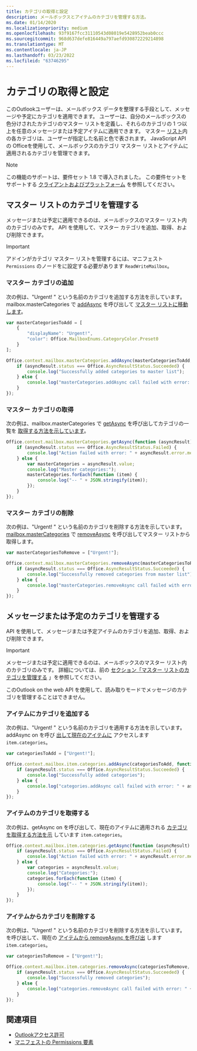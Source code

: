 ```yaml
---
title: カテゴリの取得と設定
description: メールボックスとアイテムのカテゴリを管理する方法。
ms.date: 01/14/2020
ms.localizationpriority: medium
ms.openlocfilehash: 93f9167fcc31110543d08019e5428952beab0ccc
ms.sourcegitcommit: 968d637defe816449a797aefd930872229214898
ms.translationtype: MT
ms.contentlocale: ja-JP
ms.lasthandoff: 03/23/2022
ms.locfileid: "63746295"
---
```

# <a name="get-and-set-categories"></a>カテゴリの取得と設定

このOutlookユーザーは、メールボックス データを整理する手段として、メッセージや予定にカテゴリを適用できます。 ユーザーは、自分のメールボックスの色分けされたカテゴリのマスター リストを定義し、それらのカテゴリの 1 つ以上を任意のメッセージまたは予定アイテムに適用できます。 マスター [リスト](/javascript/api/outlook/office.categorydetails)内の各カテゴリは、ユーザーが指定した名前[](/javascript/api/outlook/office.mailboxenums.categorycolor)と色で表されます。 JavaScript API の Officeを使用して、メールボックスのカテゴリ マスター リストとアイテムに適用されるカテゴリを管理できます。

> [!NOTE]
> この機能のサポートは、要件セット 1.8 で導入されました。 この要件セットをサポートする [クライアントおよびプラットフォーム](../reference/requirement-sets/outlook-api-requirement-sets.md#requirement-sets-supported-by-exchange-servers-and-outlook-clients) を参照してください。

## <a name="manage-categories-in-the-master-list"></a>マスター リストのカテゴリを管理する

メッセージまたは予定に適用できるのは、メールボックスのマスター リスト内のカテゴリのみです。 API を使用して、マスター カテゴリを追加、取得、および削除できます。

> [!IMPORTANT]
> アドインがカテゴリ マスター リストを管理するには、マニフェスト `Permissions` のノードをに設定する必要があります `ReadWriteMailbox`。

### <a name="add-master-categories"></a>マスター カテゴリの追加

次の例は、"Urgent! " という名前のカテゴリを追加する方法を示しています。 mailbox.masterCategories で [addAsync](/javascript/api/outlook/office.mastercategories#outlook-office-mastercategories-addasync-member(1)) を呼び出して [マスター リストに移動します](/javascript/api/outlook/office.mailbox#outlook-office-mailbox-mastercategories-member)。

```js
var masterCategoriesToAdd = [
    {
        "displayName": "Urgent!",
        "color": Office.MailboxEnums.CategoryColor.Preset0
    }
];

Office.context.mailbox.masterCategories.addAsync(masterCategoriesToAdd, function (asyncResult) {
    if (asyncResult.status === Office.AsyncResultStatus.Succeeded) {
        console.log("Successfully added categories to master list");
    } else {
        console.log("masterCategories.addAsync call failed with error: " + asyncResult.error.message);
    }
});
```

### <a name="get-master-categories"></a>マスター カテゴリの取得

次の例は、mailbox.masterCategories で [getAsync](/javascript/api/outlook/office.mastercategories#outlook-office-mastercategories-getasync-member(1)) を呼び出してカテゴリの一覧を [取得する方法を示しています](/javascript/api/outlook/office.mailbox#outlook-office-mailbox-mastercategories-member)。

```js
Office.context.mailbox.masterCategories.getAsync(function (asyncResult) {
    if (asyncResult.status === Office.AsyncResultStatus.Failed) {
        console.log("Action failed with error: " + asyncResult.error.message);
    } else {
        var masterCategories = asyncResult.value;
        console.log("Master categories:");
        masterCategories.forEach(function (item) {
            console.log("-- " + JSON.stringify(item));
        });
    }
});
```

### <a name="remove-master-categories"></a>マスター カテゴリの削除

次の例は、"Urgent! " という名前のカテゴリを削除する方法を示しています。 [mailbox.masterCategories](/javascript/api/outlook/office.mailbox#outlook-office-mailbox-mastercategories-member) で [removeAsync](/javascript/api/outlook/office.mastercategories#outlook-office-mastercategories-removeasync-member(1)) を呼び出してマスター リストから取得します。

```js
var masterCategoriesToRemove = ["Urgent!"];

Office.context.mailbox.masterCategories.removeAsync(masterCategoriesToRemove, function (asyncResult) {
    if (asyncResult.status === Office.AsyncResultStatus.Succeeded) {
        console.log("Successfully removed categories from master list");
    } else {
        console.log("masterCategories.removeAsync call failed with error: " + asyncResult.error.message);
    }
});
```

## <a name="manage-categories-on-a-message-or-appointment"></a>メッセージまたは予定のカテゴリを管理する

API を使用して、メッセージまたは予定アイテムのカテゴリを追加、取得、および削除できます。

> [!IMPORTANT]
> メッセージまたは予定に適用できるのは、メールボックスのマスター リスト内のカテゴリのみです。 詳細については、前の [セクション「マスター リストのカテゴリを管理する](#manage-categories-in-the-master-list) 」を参照してください。
>
> このOutlook on the web API を使用して、読み取りモードでメッセージのカテゴリを管理することはできません。

### <a name="add-categories-to-an-item"></a>アイテムにカテゴリを追加する

次の例は、"Urgent! " という名前のカテゴリを適用する方法を示しています。 addAsync on を呼び [出して現在のアイテムに](/javascript/api/outlook/office.categories#outlook-office-categories-addasync-member(1)) アクセスします `item.categories`。

```js
var categoriesToAdd = ["Urgent!"];

Office.context.mailbox.item.categories.addAsync(categoriesToAdd, function (asyncResult) {
    if (asyncResult.status === Office.AsyncResultStatus.Succeeded) {
        console.log("Successfully added categories");
    } else {
        console.log("categories.addAsync call failed with error: " + asyncResult.error.message);
    }
});
```

### <a name="get-an-items-categories"></a>アイテムのカテゴリを取得する

次の例は、getAsync on を呼び出して、現在のアイテムに適用される [カテゴリを取得する方法を示](/javascript/api/outlook/office.categories#outlook-office-categories-getasync-member(1)) しています `item.categories`。

```js
Office.context.mailbox.item.categories.getAsync(function (asyncResult) {
    if (asyncResult.status === Office.AsyncResultStatus.Failed) {
        console.log("Action failed with error: " + asyncResult.error.message);
    } else {
        var categories = asyncResult.value;
        console.log("Categories:");
        categories.forEach(function (item) {
            console.log("-- " + JSON.stringify(item));
        });
    }
});
```

### <a name="remove-categories-from-an-item"></a>アイテムからカテゴリを削除する

次の例は、"Urgent! " という名前のカテゴリを削除する方法を示しています。 を呼び出して、現在の [アイテムから removeAsync を呼び出](/javascript/api/outlook/office.categories#outlook-office-categories-removeasync-member(1)) します `item.categories`。

```js
var categoriesToRemove = ["Urgent!"];

Office.context.mailbox.item.categories.removeAsync(categoriesToRemove, function (asyncResult) {
    if (asyncResult.status === Office.AsyncResultStatus.Succeeded) {
        console.log("Successfully removed categories");
    } else {
        console.log("categories.removeAsync call failed with error: " + asyncResult.error.message);
    }
});
```

## <a name="see-also"></a>関連項目

- [Outlookアクセス許可](understanding-outlook-add-in-permissions.md)
- [マニフェストの Permissions 要素](../reference/manifest/permissions.md)
